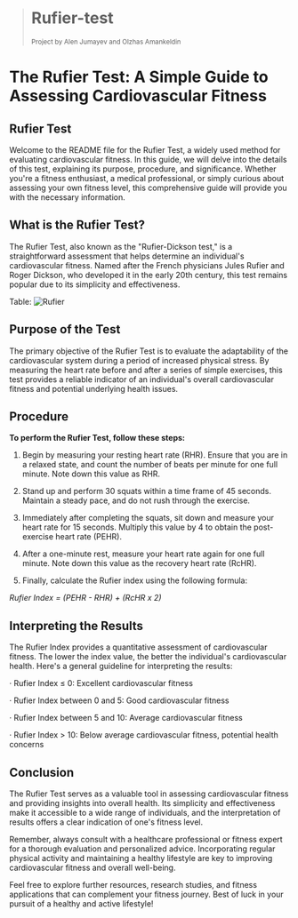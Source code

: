 ># Rufier-test 
><sub>Project by Alen Jumayev and Olzhas Amankeldin</sub>



# The Rufier Test: A Simple Guide to Assessing Cardiovascular Fitness
## Rufier Test

Welcome to the README file for the Rufier Test, a widely used method for evaluating cardiovascular fitness. In this guide, we will delve into the details of this test, explaining its purpose, procedure, and significance. Whether you're a fitness enthusiast, a medical professional, or simply curious about assessing your own fitness level, this comprehensive guide will provide you with the necessary information.

## What is the Rufier Test?
The Rufier Test, also known as the "Rufier-Dickson test," is a straightforward assessment that helps determine an individual's cardiovascular fitness. Named after the French physicians Jules Rufier and Roger Dickson, who developed it in the early 20th century, this test remains popular due to its simplicity and effectiveness.

Table:
![Rufier](https://github.com/SpriteX-python/Rufier-test/blob/master/rufier_table.jpg)

## Purpose of the Test
The primary objective of the Rufier Test is to evaluate the adaptability of the cardiovascular system during a period of increased physical stress. By measuring the heart rate before and after a series of simple exercises, this test provides a reliable indicator of an individual's overall cardiovascular fitness and potential underlying health issues.

## Procedure
**To perform the Rufier Test, follow these steps:**

1. Begin by measuring your resting heart rate (RHR). Ensure that you are in a relaxed state, and count the number of beats per minute for one full minute. Note down this value as RHR.

2. Stand up and perform 30 squats within a time frame of 45 seconds. Maintain a steady pace, and do not rush through the exercise.

3. Immediately after completing the squats, sit down and measure your heart rate for 15 seconds. Multiply this value by 4 to obtain the post-exercise heart rate (PEHR).

4. After a one-minute rest, measure your heart rate again for one full minute. Note down this value as the recovery heart rate (RcHR).

5. Finally, calculate the Rufier index using the following formula:

*Rufier Index = (PEHR - RHR) + (RcHR x 2)*

## Interpreting the Results
The Rufier Index provides a quantitative assessment of cardiovascular fitness. The lower the index value, the better the individual's cardiovascular health. Here's a general guideline for interpreting the results:

· Rufier Index ≤ 0: Excellent cardiovascular fitness

· Rufier Index between 0 and 5: Good cardiovascular fitness

· Rufier Index between 5 and 10: Average cardiovascular fitness

· Rufier Index > 10: Below average cardiovascular fitness, potential health concerns

## Conclusion
The Rufier Test serves as a valuable tool in assessing cardiovascular fitness and providing insights into overall health. Its simplicity and effectiveness make it accessible to a wide range of individuals, and the interpretation of results offers a clear indication of one's fitness level.

Remember, always consult with a healthcare professional or fitness expert for a thorough evaluation and personalized advice. Incorporating regular physical activity and maintaining a healthy lifestyle are key to improving cardiovascular fitness and overall well-being.

Feel free to explore further resources, research studies, and fitness applications that can complement your fitness journey. Best of luck in your pursuit of a healthy and active lifestyle!
